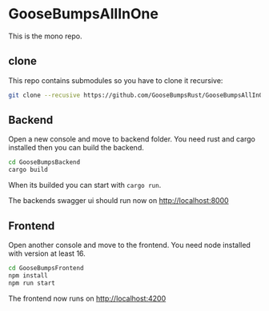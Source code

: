 # GooseBumpsAllInOne

This is the mono repo.

## clone

This repo contains submodules so you have to clone it recursive:

```sh
git clone --recusive https://github.com/GooseBumpsRust/GooseBumpsAllInOne
```

## Backend

Open a new console and move to backend folder.
You need rust and cargo installed then you can build the backend.

```sh
cd GooseBumpsBackend
cargo build
```

When its builded you can start with `cargo run`.

The backends swagger ui should run now on [http://localhost:8000](http://localhost:8000)

## Frontend

Open another console and move to the frontend.
You need node installed with version at least 16.

```sh
cd GooseBumpsFrontend
npm install
npm run start
```

The frontend now runs on [http://localhost:4200](http://localhost:4200)
